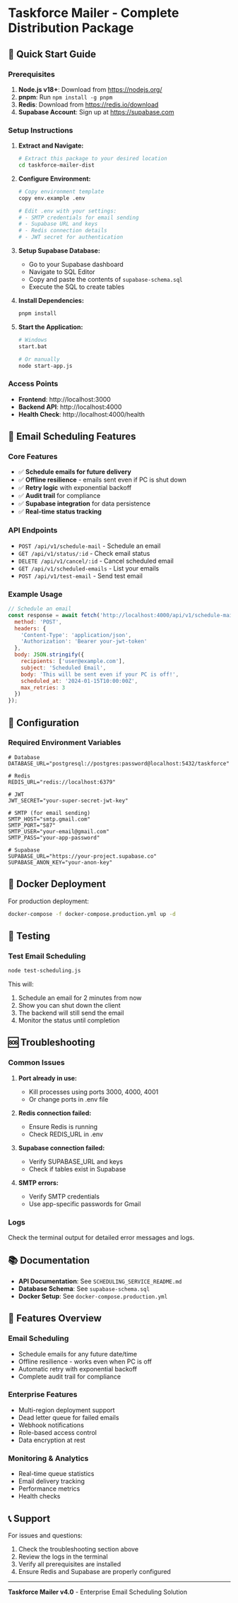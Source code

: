 # Taskforce Mailer - Complete Distribution Package

## 🚀 Quick Start Guide

### Prerequisites
1. **Node.js v18+**: Download from https://nodejs.org/
2. **pnpm**: Run `npm install -g pnpm`
3. **Redis**: Download from https://redis.io/download
4. **Supabase Account**: Sign up at https://supabase.com

### Setup Instructions

1. **Extract and Navigate:**
   ```bash
   # Extract this package to your desired location
   cd taskforce-mailer-dist
   ```

2. **Configure Environment:**
   ```bash
   # Copy environment template
   copy env.example .env
   
   # Edit .env with your settings:
   # - SMTP credentials for email sending
   # - Supabase URL and keys
   # - Redis connection details
   # - JWT secret for authentication
   ```

3. **Setup Supabase Database:**
   - Go to your Supabase dashboard
   - Navigate to SQL Editor
   - Copy and paste the contents of `supabase-schema.sql`
   - Execute the SQL to create tables

4. **Install Dependencies:**
   ```bash
   pnpm install
   ```

5. **Start the Application:**
   ```bash
   # Windows
   start.bat
   
   # Or manually
   node start-app.js
   ```

### Access Points
- **Frontend**: http://localhost:3000
- **Backend API**: http://localhost:4000
- **Health Check**: http://localhost:4000/health

## 📧 Email Scheduling Features

### Core Features
- ✅ **Schedule emails for future delivery**
- ✅ **Offline resilience** - emails sent even if PC is shut down
- ✅ **Retry logic** with exponential backoff
- ✅ **Audit trail** for compliance
- ✅ **Supabase integration** for data persistence
- ✅ **Real-time status tracking**

### API Endpoints
- `POST /api/v1/schedule-mail` - Schedule an email
- `GET /api/v1/status/:id` - Check email status
- `DELETE /api/v1/cancel/:id` - Cancel scheduled email
- `GET /api/v1/scheduled-emails` - List your emails
- `POST /api/v1/test-email` - Send test email

### Example Usage
```javascript
// Schedule an email
const response = await fetch('http://localhost:4000/api/v1/schedule-mail', {
  method: 'POST',
  headers: {
    'Content-Type': 'application/json',
    'Authorization': 'Bearer your-jwt-token'
  },
  body: JSON.stringify({
    recipients: ['user@example.com'],
    subject: 'Scheduled Email',
    body: 'This will be sent even if your PC is off!',
    scheduled_at: '2024-01-15T10:00:00Z',
    max_retries: 3
  })
});
```

## 🔧 Configuration

### Required Environment Variables
```env
# Database
DATABASE_URL="postgresql://postgres:password@localhost:5432/taskforce"

# Redis
REDIS_URL="redis://localhost:6379"

# JWT
JWT_SECRET="your-super-secret-jwt-key"

# SMTP (for email sending)
SMTP_HOST="smtp.gmail.com"
SMTP_PORT="587"
SMTP_USER="your-email@gmail.com"
SMTP_PASS="your-app-password"

# Supabase
SUPABASE_URL="https://your-project.supabase.co"
SUPABASE_ANON_KEY="your-anon-key"
```

## 🐳 Docker Deployment

For production deployment:
```bash
docker-compose -f docker-compose.production.yml up -d
```

## 🧪 Testing

### Test Email Scheduling
```bash
node test-scheduling.js
```

This will:
1. Schedule an email for 2 minutes from now
2. Show you can shut down the client
3. The backend will still send the email
4. Monitor the status until completion

## 🆘 Troubleshooting

### Common Issues

1. **Port already in use:**
   - Kill processes using ports 3000, 4000, 4001
   - Or change ports in .env file

2. **Redis connection failed:**
   - Ensure Redis is running
   - Check REDIS_URL in .env

3. **Supabase connection failed:**
   - Verify SUPABASE_URL and keys
   - Check if tables exist in Supabase

4. **SMTP errors:**
   - Verify SMTP credentials
   - Use app-specific passwords for Gmail

### Logs
Check the terminal output for detailed error messages and logs.

## 📚 Documentation

- **API Documentation**: See `SCHEDULING_SERVICE_README.md`
- **Database Schema**: See `supabase-schema.sql`
- **Docker Setup**: See `docker-compose.production.yml`

## 🎯 Features Overview

### Email Scheduling
- Schedule emails for any future date/time
- Offline resilience - works even when PC is off
- Automatic retry with exponential backoff
- Complete audit trail for compliance

### Enterprise Features
- Multi-region deployment support
- Dead letter queue for failed emails
- Webhook notifications
- Role-based access control
- Data encryption at rest

### Monitoring & Analytics
- Real-time queue statistics
- Email delivery tracking
- Performance metrics
- Health checks

## 📞 Support

For issues and questions:
1. Check the troubleshooting section above
2. Review the logs in the terminal
3. Verify all prerequisites are installed
4. Ensure Redis and Supabase are properly configured

---

**Taskforce Mailer v4.0** - Enterprise Email Scheduling Solution
